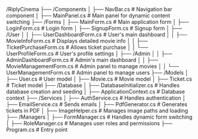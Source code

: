 /RiplyCinema
├── /Components
│   ├── NavBar.cs               # Navigation bar component
│   ├── MainPanel.cs            # Main panel for dynamic content switching
├── /Forms
│   ├── MainForm.cs             # Main application form
│   ├── LoginForm.cs            # Login form
│   ├── SignupForm.cs           # Signup form
│   ├── /User
│   │   ├── UserDashboardForm.cs    # User's main dashboard
│   │   ├── MovieInfoForm.cs        # Displays detailed movie info
│   │   ├── TicketPurchaseForm.cs   # Allows ticket purchase
│   │   └── UserProfileForm.cs      # User's profile settings
│   ├── /Admin
│   │   ├── AdminDashboardForm.cs   # Admin's main dashboard
│   │   ├── MovieManagementForm.cs  # Admin panel to manage movies
│   │   └── UserManagementForm.cs   # Admin panel to manage users
├── /Models
│   ├── User.cs                # User model
│   ├── Movie.cs               # Movie model
│   ├── Ticket.cs              # Ticket model
├── /Database
│   ├── DatabaseInitializer.cs # Handles database creation and seeding
│   ├── ApplicationContext.cs  # Database context
├── /Services
│   ├── AuthService.cs         # Handles authentication
│   ├── EmailService.cs        # Sends emails
│   ├── PdfGenerator.cs        # Generates tickets in PDF
│   ├── ImageHelper.cs         # Manages image paths and loading
├── /Managers
│   ├── FormManager.cs         # Handles dynamic form switching
│   ├── RoleManager.cs         # Manages user roles and permissions
├── Program.cs                 # Entry point
